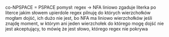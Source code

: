 co-NPSPACE = PSPACE
pomysł: regex -> NFA liniowo
zgaduje literka po literce jakim słowem upierdole regex
pilnuję do których wierzchołków mogłam dojść, ich dużo nie jest, bo NFA ma liniowo wierzchołków
jeśli znajdę moment, w którym ani jeden wierzchołek do którego mogę dojść nie jest akceptujący, to mówię że jest słowo, którego regex nie pokrywa

